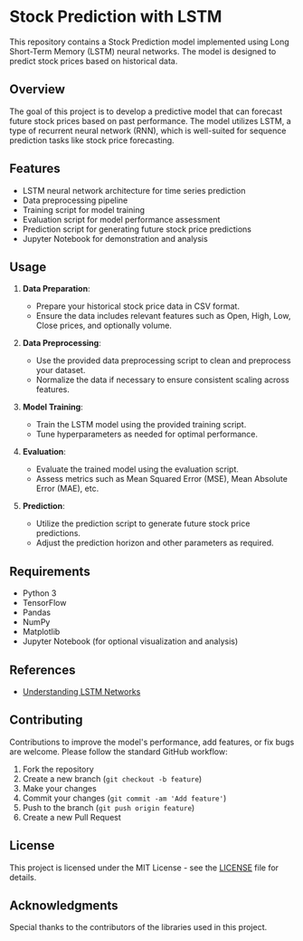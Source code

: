 # Stock Prediction with LSTM

This repository contains a Stock Prediction model implemented using Long Short-Term Memory (LSTM) neural networks. The model is designed to predict stock prices based on historical data.

## Overview

The goal of this project is to develop a predictive model that can forecast future stock prices based on past performance. The model utilizes LSTM, a type of recurrent neural network (RNN), which is well-suited for sequence prediction tasks like stock price forecasting.

## Features

- LSTM neural network architecture for time series prediction
- Data preprocessing pipeline
- Training script for model training
- Evaluation script for model performance assessment
- Prediction script for generating future stock price predictions
- Jupyter Notebook for demonstration and analysis

## Usage

1. **Data Preparation**: 
   - Prepare your historical stock price data in CSV format.
   - Ensure the data includes relevant features such as Open, High, Low, Close prices, and optionally volume.

2. **Data Preprocessing**:
   - Use the provided data preprocessing script to clean and preprocess your dataset.
   - Normalize the data if necessary to ensure consistent scaling across features.

3. **Model Training**:
   - Train the LSTM model using the provided training script.
   - Tune hyperparameters as needed for optimal performance.

4. **Evaluation**:
   - Evaluate the trained model using the evaluation script.
   - Assess metrics such as Mean Squared Error (MSE), Mean Absolute Error (MAE), etc.

5. **Prediction**:
   - Utilize the prediction script to generate future stock price predictions.
   - Adjust the prediction horizon and other parameters as required.

## Requirements

- Python 3
- TensorFlow
- Pandas
- NumPy
- Matplotlib
- Jupyter Notebook (for optional visualization and analysis)

## References

- [Understanding LSTM Networks](http://colah.github.io/posts/2015-08-Understanding-LSTMs/)

## Contributing

Contributions to improve the model's performance, add features, or fix bugs are welcome. Please follow the standard GitHub workflow:

1. Fork the repository
2. Create a new branch (`git checkout -b feature`)
3. Make your changes
4. Commit your changes (`git commit -am 'Add feature'`)
5. Push to the branch (`git push origin feature`)
6. Create a new Pull Request

## License

This project is licensed under the MIT License - see the [LICENSE](LICENSE) file for details.

## Acknowledgments

Special thanks to the contributors of the libraries used in this project.


